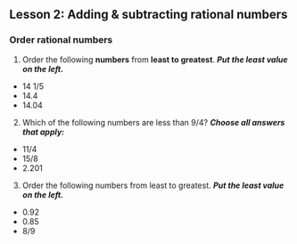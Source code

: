 <!-- problems to solve -->

## Lesson 2: Adding & subtracting rational numbers

### Order rational numbers

1. Order the following **numbers** from **least to greatest**.
   **_Put the least value on the left._**

- 14 1/5
- 14.4
- 14.04

2.  Which of the following numbers are less than 9/4?
    **_Choose all answers that apply:_**

- 11/4
- 15/8
- 2.201

3. Order the following numbers from least to greatest.
   **_Put the least value on the left._**

- 0.92
- 0.85
- 8/9
